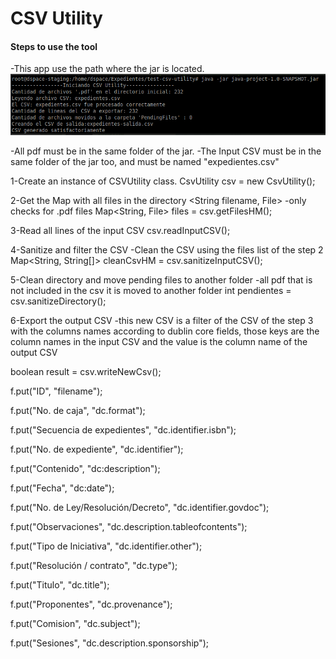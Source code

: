 # CSV Utility

#### Steps to use the tool
-This app use the path where the jar is located.
![img.png](img.png)


-All pdf must be in the same folder of the jar.
-The Input CSV must be in the same folder of the jar too, and must be named "expedientes.csv"

1-Create an instance of CSVUtility class.
CsvUtility csv = new CsvUtility();

2-Get the Map with all files in the directory <String filename, File>
-only checks for .pdf files
Map<String, File> files = csv.getFilesHM();

3-Read all lines of the input CSV
csv.readInputCSV();

4-Sanitize and filter the CSV
-Clean the CSV using the files list of the step 2
Map<String, String[]> cleanCsvHM = csv.sanitizeInputCSV();

5-Clean directory and move pending files to another folder
-all pdf that is not included in the csv it is moved to another folder
int pendientes = csv.sanitizeDirectory();

6-Export the output CSV
-this new CSV is a filter of the CSV of the step 3 with the columns names according to dublin core fields,
those keys are the column names in the input CSV and the value is the column name of the output CSV

boolean result = csv.writeNewCsv();

f.put("ID", "filename");

f.put("No. de caja", "dc.format");

f.put("Secuencia de expedientes", "dc.identifier.isbn");

f.put("No. de expediente", "dc.identifier");

f.put("Contenido", "dc:description");

f.put("Fecha", "dc:date");

f.put("No. de Ley/Resolución/Decreto", "dc.identifier.govdoc");

f.put("Observaciones", "dc.description.tableofcontents");

f.put("Tipo de Iniciativa", "dc.identifier.other");

f.put("Resolución / contrato", "dc.type");

f.put("Titulo", "dc.title");

f.put("Proponentes", "dc.provenance");

f.put("Comision", "dc.subject");

f.put("Sesiones", "dc.description.sponsorship");


